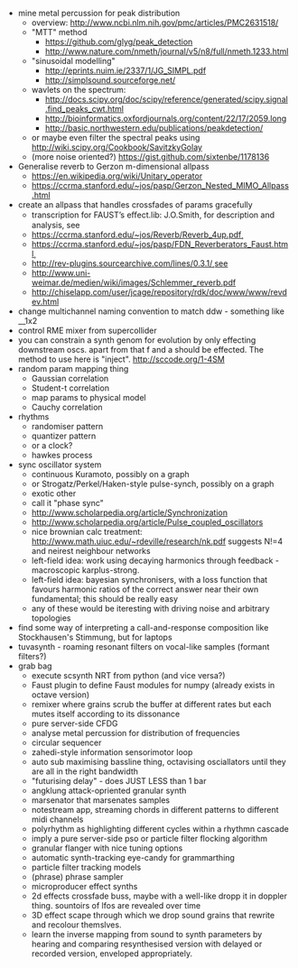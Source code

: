 * mine metal percussion for peak distribution
  * overview: http://www.ncbi.nlm.nih.gov/pmc/articles/PMC2631518/
  * "MTT" method
    * https://github.com/glyg/peak_detection
    * http://www.nature.com/nmeth/journal/v5/n8/full/nmeth.1233.html
  * "sinusoidal modelling"
    * http://eprints.nuim.ie/2337/1/JG_SIMPL.pdf
    * http://simplsound.sourceforge.net/
  * wavlets on the spectrum:
    * http://docs.scipy.org/doc/scipy/reference/generated/scipy.signal.find_peaks_cwt.html
    * http://bioinformatics.oxfordjournals.org/content/22/17/2059.long
    * http://basic.northwestern.edu/publications/peakdetection/
  * or maybe even filter the spectral peaks using http://wiki.scipy.org/Cookbook/SavitzkyGolay
  * (more noise oriented?) https://gist.github.com/sixtenbe/1178136
* Generalise reverb to Gerzon m-dimensional allpass 
  * https://en.wikipedia.org/wiki/Unitary_operator
  * https://ccrma.stanford.edu/~jos/pasp/Gerzon_Nested_MIMO_Allpass.html
* create an allpass that handles crossfades of params gracefully
  * transcription for FAUST’s eﬀect.lib: J.O.Smith, for description and analysis, see
  * https://ccrma.stanford.edu/~jos/Reverb/Reverb_4up.pdf¸
  * https://ccrma.stanford.edu/~jos/pasp/FDN_Reverberators_Faust.html¸
  * http://rev-plugins.sourcearchive.com/lines/0.3.1/¸see
  * http://www.uni-weimar.de/medien/wiki/images/Schlemmer_reverb.pdf
  * http://chiselapp.com/user/jcage/repository/rdk/doc/www/www/revdev.html
* change multichannel naming convention to match ddw - something like __1x2
* control RME mixer from supercollider
* you can constrain a synth genom for evolution by only effecting downstream oscs. apart from that f and a should be effected. The method to use here is "inject".  http://sccode.org/1-4SM
* random param mapping thing
  * Gaussian correlation
  * Student-t correlation
  * map params to physical model
  * Cauchy correlation
* rhythms
  * randomiser pattern
  * quantizer pattern
  * or a clock?
  * hawkes process
* sync oscillator system
  * continuous Kuramoto, possibly on a graph
  * or Strogatz/Perkel/Haken-style pulse-synch, possibly on a graph
  * exotic other
  * call it "phase sync"
  * http://www.scholarpedia.org/article/Synchronization
  * http://www.scholarpedia.org/article/Pulse_coupled_oscillators
  * nice brownian calc treatment: http://www.math.uiuc.edu/~rdeville/research/nk.pdf suggests N!=4 and neirest neighbour networks
  * left-field idea: work using decaying harmonics through feedback - macroscopic karplus-strong.
  * left-field idea: bayesian synchronisers, with a loss function that favours harmonic ratios of the correct answer near their own fundamental; this should be really easy
  * any of these would be iteresting with driving noise and arbitrary topologies
* find some way of interpreting a call-and-response composition like Stockhausen's Stimmung, but for laptops
* tuvasynth - roaming resonant filters on vocal-like samples (formant filters?)
* grab bag
  * execute scsynth NRT from python (and vice versa?)
  * Faust plugin to define Faust modules for numpy (already exists in octave version)
  * remixer where grains scrub the buffer at different rates but each mutes itself according to its dissonance
  * pure server-side CFDG
  * analyse metal percussion for distribution of frequencies
  * circular sequencer
  * zahedi-style information sensorimotor loop
  * auto sub maximising bassline thing, octavising osciallators until they are all in the right bandwidth
  * "futurising delay" - does JUST LESS than 1 bar
  * angklung attack-opriented granular synth
  * marsenator that marsenates samples
  * notestream app, streaming chords in different patterns to different midi channels
  * polyrhythm as highlighting different cycles within a rhythmn cascade
  * imply a pure server-side pso or particle filter flocking algorithm
  * granular flanger with nice tuning options
  * automatic synth-tracking eye-candy for grammarthing
  * particle filter tracking models
  * (phrase) phrase sampler
  * microproducer effect synths
  * 2d effects crossfade buss, maybe with a well-like dropp it in doppler thing. sountoirs of lfos are revealed over time
  * 3D effect scape through which we drop sound grains that rewrite and recolour themslves.
  * learn the inverse mapping from sound to synth parameters by hearing and comparing resynthesised version with delayed or recorded version, enveloped appropriately.
